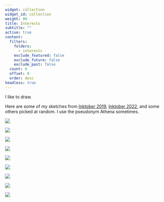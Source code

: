```yaml
---
widget: collection
widget_id: collection
weight: 90
title: Interests
subtitle: ""
active: true
content:
  filters:
    folders:
      - interests
    exclude_featured: false
    exclude_future: false
    exclude_past: false
  count: 0
  offset: 0
  order: desc
headless: true
---
```

I like to draw.

Here are some of my sketches from [Inktober 2019](https://inktober.com/rules), [Inktober 2022](https://inktober.com/rules), and some others picked at random. I use the pseudonym Athena sometimes. 

![](signal-2022-11-02-222033_002.jpeg)

![](signal-2022-11-02-222033_003.jpeg)



![](signal-2022-11-02-220456_004.jpeg)

![](signal-2022-11-02-220422_004.jpeg)

![](signal-2022-11-02-220456_006.jpeg)

![](signal-2022-11-02-220422_003.jpeg)

![](signal-2022-11-02-220422_002.jpeg)



![](signal-2022-11-02-220456_005.jpeg)

![](signal-2022-11-02-220456_002.jpeg)